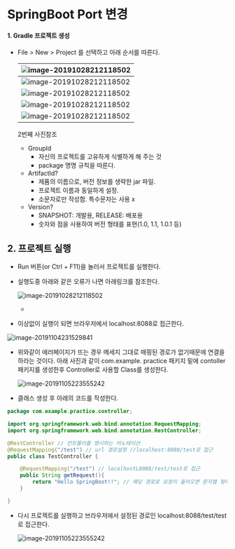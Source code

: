 # SpringBoot Port 변경



#### 1. Gradle 프로젝트 생성

- File > New > Project 를 선택하고 아래 순서를 따른다.

  | ![image-20191028212118502](https://github.com/Yujaehyeong/SpringBoot-with-IntelliJ/blob/master/%EC%9D%B4%EB%AF%B8%EC%A7%80/springboot/%EC%8A%A4%ED%94%84%EB%A7%81%EB%B6%80%ED%8A%B8%ED%94%84%EB%A1%9C%EC%A0%9D%ED%8A%B8%EC%83%9D%EC%84%B11.PNG) |
  | ------------------------------------------------------------ |
  | ![image-20191028212118502](https://github.com/Yujaehyeong/SpringBoot-with-IntelliJ/blob/master/%EC%9D%B4%EB%AF%B8%EC%A7%80/springboot/%EC%8A%A4%ED%94%84%EB%A7%81%EB%B6%80%ED%8A%B8%ED%94%84%EB%A1%9C%EC%A0%9D%ED%8A%B8%EC%83%9D%EC%84%B12.PNG) |
  | ![image-20191028212118502](https://github.com/Yujaehyeong/SpringBoot-with-IntelliJ/blob/master/%EC%9D%B4%EB%AF%B8%EC%A7%80/springboot/%EC%8A%A4%ED%94%84%EB%A7%81%EB%B6%80%ED%8A%B8%ED%94%84%EB%A1%9C%EC%A0%9D%ED%8A%B8%EC%83%9D%EC%84%B13.PNG) |
  | ![image-20191028212118502](https://github.com/Yujaehyeong/SpringBoot-with-IntelliJ/blob/master/%EC%9D%B4%EB%AF%B8%EC%A7%80/springboot/%EC%8A%A4%ED%94%84%EB%A7%81%EB%B6%80%ED%8A%B8%ED%94%84%EB%A1%9C%EC%A0%9D%ED%8A%B8%EC%83%9D%EC%84%B14.PNG) |
  | ![image-20191028212118502](https://github.com/Yujaehyeong/SpringBoot-with-IntelliJ/blob/master/%EC%9D%B4%EB%AF%B8%EC%A7%80/springboot/%EC%8A%A4%ED%94%84%EB%A7%81%EB%B6%80%ED%8A%B8%ED%94%84%EB%A1%9C%EC%A0%9D%ED%8A%B8%EC%83%9D%EC%84%B15.PNG) |
  
  2번째 사진참조
  
  - GroupId
    - 자신의 프로젝트를 고유하게 식별하게 해 주는 것
    - package 명명 규칙을 따른다.
  - ArtifactId?
    - 제품의 이름으로, 버전 정보를 생략한 jar 파일.
    - 프로젝트 이름과 동일하게 설정.
    - 소문자로만 작성함. 특수문자는 사용 x
  - Version?
    - SNAPSHOT: 개발용, RELEASE: 배포용
    - 숫자와 점을 사용하여 버전 형태를 표현(1.0, 1.1, 1.0.1 등)



## 2. 프로젝트 실행 

- Run 버튼(or Ctrl + F11)을 눌러서 프로젝트를 실행한다.

- 실행도중 아래와 같은 오류가 나면 아래링크를 참조한다.

  ![image-20191028212118502](https://github.com/Yujaehyeong/SpringBoot-with-IntelliJ/blob/master/%EC%9D%B4%EB%AF%B8%EC%A7%80/springboot/port%EC%98%A4%EB%A5%98.PNG?raw=true)

  * [포트번호 수정 후 적용]: https://github.com/Yujaehyeong/SpringBoot-with-IntelliJ/blob/master/%EC%98%A4%EB%A5%98%EC%88%98%EC%A0%95/SpringBoot%20port%20%EB%B3%80%EA%B2%BD%20%ED%9B%84%20%EC%A0%81%EC%9A%A9.md

- 이상없이 실행이 되면 브라우저에서 localhost:8088로 접근한다.
  

![image-20191104231529841](https://github.com/Yujaehyeong/SpringBoot-with-IntelliJ/blob/master/%EC%9D%B4%EB%AF%B8%EC%A7%80/springboot/%ED%94%84%EB%A1%9C%EC%A0%9D%ED%8A%B8%20url%20%EC%A0%91%EA%B7%BC%EC%98%A4%EB%A5%981.PNG)


- 위와같이 에러페이지가 뜨는 경우 메세지 그대로 매핑된 경로가 없기때문에 연결을 하라는 것이다.
  아래 사진과 같이 com.example. practice 패키지 밑에 contoller 패키지를 생성한후 Controller로 사용할 Class를 생성한다.

  ![image-20191105223555242]()
  

- 클래스 생성 후 아래의 코드를 작성한다.

```java
package com.example.practice.controller;

import org.springframework.web.bind.annotation.RequestMapping;
import org.springframework.web.bind.annotation.RestController;

@RestController // 컨트롤러를 명시하는 어노테이션
@RequestMapping("/test") // url 경로설정 //localhost:8088/test로 접근
public class TestController {

    @RequestMapping("/test") // localhostL8088/test/test로 접근
    public String getRequest(){
        return "Hello SpringBoot!!"; // 해당 경로로 요청이 들어오면 문자열 형태 그대로 반환
    }

}
```



- 다시 프로젝트를 실행하고 브라우저에서 설정된 경로인 localhost:8088/test/test로 접근한다.
  

  ![image-20191105223555242]()